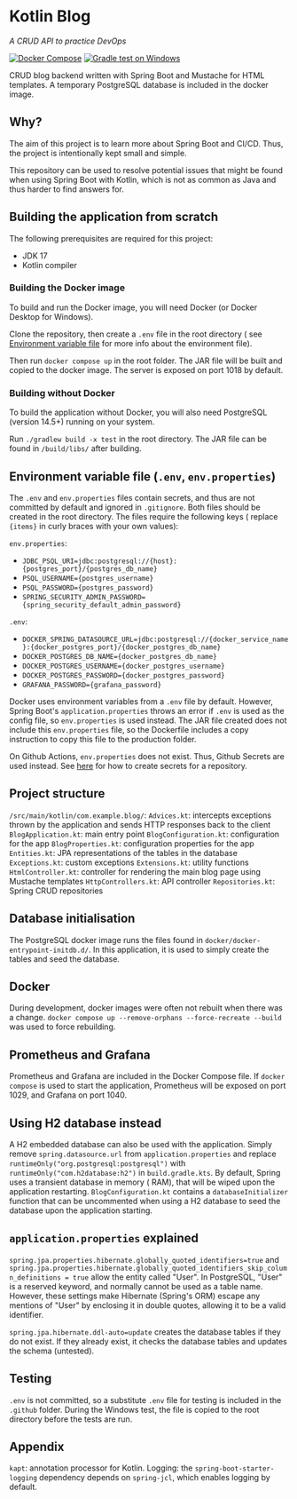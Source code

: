 # Kotlin Blog

_A CRUD API to practice DevOps_

[![Docker Compose](https://github.com/zxisatree/kotlin-blog/actions/workflows/docker.yml/badge.svg)](https://github.com/zxisatree/kotlin-blog/actions/workflows/docker.yml)
[![Gradle test on Windows](https://github.com/zxisatree/kotlin-blog/actions/workflows/windows-test.yml/badge.svg)](https://github.com/zxisatree/kotlin-blog/actions/workflows/windows-test.yml)

CRUD blog backend written with Spring Boot and Mustache for HTML templates. A temporary PostgreSQL database is included
in the docker image.

## Why?

The aim of this project is to learn more about Spring Boot and CI/CD. Thus, the project is intentionally kept small and
simple.

This repository can be used to resolve potential issues that might be found when using Spring Boot with Kotlin, which is
not as common as Java and thus harder to find answers for.

## Building the application from scratch

The following prerequisites are required for this project:

* JDK 17
* Kotlin compiler

### Building the Docker image

To build and run the Docker image, you will need Docker (or Docker Desktop for Windows).

Clone the repository, then create a `.env` file in the root directory (
see [Environment variable file](#Environment-variable-file) for more info about the environment file).

Then run `docker compose up` in the root folder. The JAR file will be built and copied to the docker image. The server
is exposed on port 1018 by default.

### Building without Docker

To build the application without Docker, you will also need PostgreSQL (version 14.5+) running on your system.

Run `./gradlew build -x test` in the root directory. The JAR file can be found in `/build/libs/` after building.

## Environment variable file (`.env`, `env.properties`)

The `.env` and `env.properties` files contain secrets, and thus are not committed by default and ignored
in `.gitignore`. Both files should be created in the root directory. The files require the following keys (
replace `{items}` in curly braces with your own values):

`env.properties`:

* `JDBC_PSQL_URI=jdbc:postgresql://{host}:{postgres_port}/{postgres_db_name}`
* `PSQL_USERNAME={postgres_username}`
* `PSQL_PASSWORD={postgres_password}`
* `SPRING_SECURITY_ADMIN_PASSWORD={spring_security_default_admin_password}`

`.env`:

* `DOCKER_SPRING_DATASOURCE_URL=jdbc:postgresql://{docker_service_name}:{docker_postgres_port}/{docker_postgres_db_name}`
* `DOCKER_POSTGRES_DB_NAME={docker_postgres_db_name}`
* `DOCKER_POSTGRES_USERNAME={docker_postgres_username}`
* `DOCKER_POSTGRES_PASSWORD={docker_postgres_password}`
* `GRAFANA_PASSWORD={grafana_password}`

Docker uses environment variables from a `.env` file by default. However, Spring Boot's `application.properties` throws
an error if `.env` is used as the config file, so `env.properties` is used instead. The JAR file created does not
include this `env.properties` file, so the Dockerfile includes a copy instruction to copy this file to the production
folder.

On Github Actions, `env.properties` does not exist. Thus, Github Secrets are used instead.
See [here](https://docs.github.com/en/actions/security-guides/encrypted-secrets#creating-encrypted-secrets-for-a-repository)
for how to create secrets for a repository.

## Project structure

`/src/main/kotlin/com.example.blog/`:
`Advices.kt`: intercepts exceptions thrown by the application and sends HTTP responses back to the client
`BlogApplication.kt`: main entry point
`BlogConfiguration.kt`: configuration for the app
`BlogProperties.kt`: configuration properties for the app
`Entities.kt`: JPA representations of the tables in the database
`Exceptions.kt`: custom exceptions
`Extensions.kt`: utility functions
`HtmlController.kt`: controller for rendering the main blog page using Mustache templates
`HttpControllers.kt`: API controller
`Repositories.kt`: Spring CRUD repositories

## Database initialisation

The PostgreSQL docker image runs the files found in `docker/docker-entrypoint-initdb.d/`. In this application, it is
used to simply create the tables and seed the database.

## Docker

During development, docker images were often not rebuilt when there was a
change. `docker compose up --remove-orphans --force-recreate --build` was used to force rebuilding.

## Prometheus and Grafana

Prometheus and Grafana are included in the Docker Compose file. If `docker compose` is used to start the application,
Prometheus will be exposed on port 1029, and Grafana on port 1040.

## Using H2 database instead

A H2 embedded database can also be used with the application. Simply remove `spring.datasource.url`
from `application.properties` and replace `runtimeOnly("org.postgresql:postgresql")`
with `runtimeOnly("com.h2database:h2")` in `build.gradle.kts`. By default, Spring uses a transient database in memory (
RAM), that will be wiped upon the application restarting. `BlogConfiguration.kt` contains a `databaseInitializer`
function that can be uncommented when using a H2 database to seed the database upon the application starting.

## `application.properties` explained

`spring.jpa.properties.hibernate.globally_quoted_identifiers=true`
and `spring.jpa.properties.hibernate.globally_quoted_identifiers_skip_column_definitions = true` allow the entity
called "User". In PostgreSQL, "User" is a reserved keyword, and normally cannot be used as a table name. However, these
settings make Hibernate (Spring's ORM) escape any mentions of "User" by enclosing it in double quotes, allowing it to be
a valid identifier.

`spring.jpa.hibernate.ddl-auto=update` creates the database tables if they do not exist. If they already exist, it
checks the database tables and updates the schema (untested).

## Testing

`.env` is not committed, so a substitute `.env` file for testing is included in the `.github` folder. During the Windows
test, the file is copied to the root directory before the tests are run.

## Appendix

`kapt`: annotation processor for Kotlin.
Logging: the `spring-boot-starter-logging` dependency depends on `spring-jcl`, which enables logging by default.